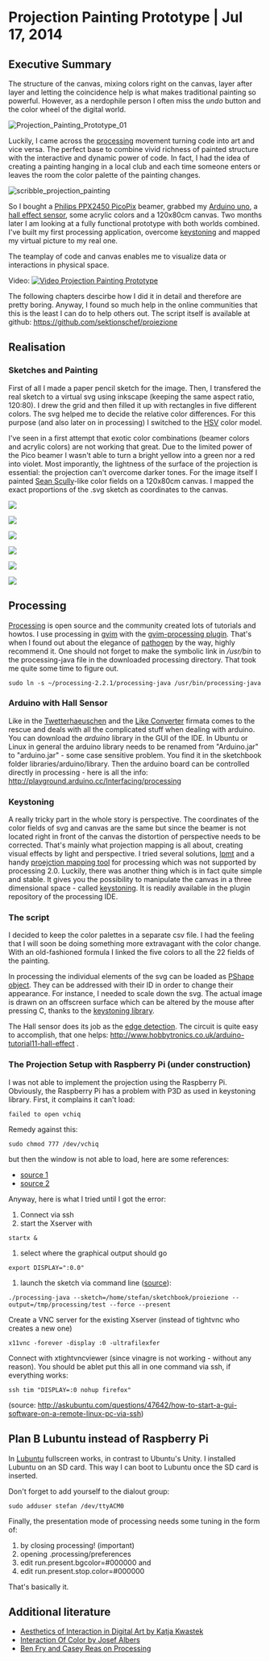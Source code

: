 # Projection Painting Prototype | Jul 17, 2014

## Executive Summary

The structure of the canvas, mixing colors right on the canvas, layer after layer and letting the coincidence help is what makes traditional painting so powerful. However, as a nerdophile person I often miss the _undo_ button and the color wheel of the digital world.

![Projection_Painting_Prototype_01](../images/projection_painting_prototype//P1070736.jpg)

Luckily, I came across the [processing](http://processing.org/) movement turning code into art and vice versa. The perfect base to combine vivid richness of painted structure with the interactive and dynamic power of code. In fact, I had the idea of creating a painting hanging in a local club and each time someone enters or leaves the room the color palette of the painting changes.

![scribble_projection_painting](../images/projection_painting_prototype//scribble-1024x768.jpg)

So I bought a [Philips PPX2450 PicoPix](http://www.amazon.de/Philips-PPX2450-Taschenprojektor-Notebooks-Kontrast/dp/B006U1FAFI) beamer, grabbed my [Arduino uno](http://arduino.cc/de/Main/ArduinoBoardUno), a [hall effect sensor](http://www.hobbytronics.co.uk/arduino-tutorial11-hall-effect), some acrylic colors and a 120x80cm canvas. Two months later I am looking at a fully functional prototype with both worlds combined. I've built my first processing application, overcome [keystoning](http://en.wikipedia.org/wiki/Keystone_effect) and mapped my virtual picture to my real one.

The teamplay of code and canvas enables me to visualize data or interactions in physical space.

Video: [![Video Projection Painting Prototype](http://img.youtube.com/vi/D3uiVWXU7KE/0.jpg)](http://www.youtube.com/watch?v=D3uiVWXU7KE "Projection Painting Prototype")

The following chapters descirbe how I did it in detail and therefore are pretty boring. Anyway, I found so much help in the online communities that this is the least I can do to help others out. The script itself is available at github: <https://github.com/sektionschef/proiezione>

## Realisation

### Sketches and Painting

First of all I made a paper pencil sketch for the image. Then, I transfered the real sketch to a virtual svg using inkscape (keeping the same aspect ratio, 120:80). I drew the grid and then filled it up with rectangles in five different colors. The svg helped me to decide the relative color differences. For this purpose (and also later on in processing) I switched to the [HSV](http://en.wikipedia.org/wiki/HSL_and_HSV) color model.

I've seen in a first attempt that exotic color combinations (beamer colors and acrylic colors) are not working that great. Due to the limited power of the Pico beamer I wasn't able to turn a bright yellow into a green nor a red into violet. Most imporantly, the lightness of the surface of the projection is essential: the projection can't overcome darker tones. For the image itself I painted [Sean Scully](http://de.wikipedia.org/wiki/Sean_Scully)-like color fields on a 120x80cm canvas. I mapped the exact proportions of the .svg sketch as coordinates to the canvas.

![](../images/projection_painting_prototype//first_sketch-150x150.jpg)

![](../images/projection_painting_prototype//Screenshot-from-2014-06-19-125012-150x150.png)

![](../images/projection_painting_prototype//P1070674-150x150.jpg)

![](../images/projection_painting_prototype//P10706791-150x150.jpg)

![](../images/projection_painting_prototype//P1070684-150x150.jpg)

![](../images/projection_painting_prototype//P1070688-150x150.jpg)

## Processing

[Processing](https://www.processing.org/download/) is open source and the community created lots of tutorials and howtos. I use processing in [gvim](http://www.vim.org/download.php) with the [gvim-processing plugin](https://github.com/sophacles/vim-processing). That's when I found out about the elegance of [pathogen](http://www.vim.org/scripts/script.php?script_id=2332) by the way, highly recommend it. One should not forget to make the symbolic link in _/usr/bin_ to the processing-java file in the downloaded processing directory. That took me quite some time to figure out.

`sudo ln -s ~/processing-2.2.1/processing-java /usr/bin/processing-java`

### Arduino with Hall Sensor

Like in the [Twetterhaeuschen](http://digit.alitility.com/tutori-alitility/twetterhauschen/ "Twetterhäuschen") and the [Like Converter](http://digit.alitility.com/multidimensionalitility/like-converter/ "Like Converter") firmata comes to the rescue and deals with all the complicated stuff when dealing with arduino. You can download the _arduino_ library in the GUI of the IDE. In Ubuntu or Linux in general the arduino library needs to be renamed from "Arduino.jar" to "arduino.jar" - some case sensitive problem. You find it in the sketchbook folder libraries/arduino/library. Then the arduino board can be controlled directly in processing - here is all the info: <http://playground.arduino.cc/Interfacing/processing>

### Keystoning

A really tricky part in the whole story is perspective. The coordinates of the color fields of svg and canvas are the same but since the beamer is not located right in front of the canvas the distortion of perspective needs to be corrected. That's mainly what projection mapping is all about, creating visual effects by light and perspective. I tried several solutions, [lpmt](http://hv-a.com/lpmt/) and a handy [proejction mapping tool](http://forum.processing.org/one/topic/announcing-surfacemapper-a-projection-mapping-library.html) for processing which was not supported by processing 2.0\. Luckily, there was another thing which is in fact quite simple and stable. It gives you the possibility to manipulate the canvas in a three dimensional space - called [keystoning](http://keystonep5.sourceforge.net/). It is readily available in the plugin repository of the processing IDE.

### The script

I decided to keep the color palettes in a separate csv file. I had the feeling that I will soon be doing something more extravagant with the color change. With an old-fashioned formula I linked the five colors to all the 22 fields of the painting.

In processing the individual elements of the svg can be loaded as [PShape object](http://processing.org/reference/PShape.html). They can be addressed with their ID in order to change their appearance. For instance, I needed to scale down the svg. The actual image is drawn on an offscreen surface which can be altered by the mouse after pressing C, thanks to the [keystoning library](http://keystonep5.sourceforge.net/).

The Hall sensor does its job as the [edge detection](http://arduino.cc/en/Tutorial/ButtonStateChange). The circuit is quite easy to accomplish, that one helps: <http://www.hobbytronics.co.uk/arduino-tutorial11-hall-effect> .

### The Projection Setup with Raspberry Pi (under construction)

I was not able to implement the projection using the Raspberry Pi. Obviously, the Raspberry Pi has a problem with P3D as used in keystoning library. First, it complains it can't load:

`failed to open vchiq`

Remedy against this:

`sudo chmod 777 /dev/vchiq`

but then the window is not able to load, here are some references:

- [source 1](https://www.google.at/search?q=ion+cannot+be+cast+to+com.jogamp.nativewindow.awt&oq=ion+cannot+be+cast+to+com.jogamp.nativewindow.awt&aqs=chrome..69i64.19387j0j9&client=ubuntu-browser&sourceid=chrome&es_sm=94&ie=UTF-8)
- [source 2](http://forum.processing.org/two/discussion/4329/problem-building-processing-from-source-for-raspberry-pi-newt-p3dopengl#Item_2)

Anyway, here is what I tried until I got the error:

1. Connect via ssh
2. start the Xserver with

`startx &`

1. select where the graphical output should go

`export DISPLAY=":0.0"`

1. launch the sketch via command line ([source](http://stackoverflow.com/questions/14787093/how-to-run-processing-applications-from-the-terminal)):

`./processing-java --sketch=/home/stefan/sketchbook/proiezione --output=/tmp/processing/test --force --present`

Create a VNC server for the existing Xserver (instead of tightvnc who creates a new one)

`x11vnc -forever -display :0 -ultrafilexfer`

Connect with xtightvncviewer (since vinagre is not working - without any reason). You should be ablet put this all in one command via ssh, if everything works:

`ssh tim "DISPLAY=:0 nohup firefox"`

(source: <http://askubuntu.com/questions/47642/how-to-start-a-gui-software-on-a-remote-linux-pc-via-ssh>)

## Plan B Lubuntu instead of Raspberry Pi

In [Lubuntu](http://lubuntu.net/) fullscreen works, in contrast to Ubuntu's Unity. I installed Lubuntu on an SD card. This way I can boot to Lubuntu once the SD card is inserted.

Don't forget to add yourself to the dialout group:

`sudo adduser stefan /dev/ttyACM0`

Finally, the presentation mode of processing needs some tuning in the form of:

1. by closing processing! (important)
2. opening .processing/preferences
3. edit run.present.bgcolor=#000000 and
4. edit run.present.stop.color=#000000

That's basically it.

## Additional literature

- [Aesthetics of Interaction in Digital Art by Katja Kwastek](http://www.amazon.de/Aesthetics-Interaction-Digital-Art-English-ebook/dp/B00FGIFN80/)
- [Interaction Of Color by Josef Albers](http://www.amazon.de/Interaction-Color-Josef-Albers/dp/0300179359/)
- [Ben Fry and Casey Reas on Processing](http://mitpress.mit.edu/books/processing%20)

